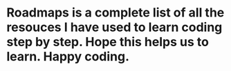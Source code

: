 # Roadmaps is a complete list of all the resouces I have used to learn coding step by step. Hope this helps us to learn. Happy coding.
